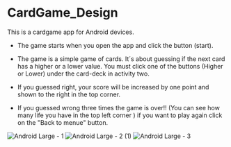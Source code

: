 # CardGame_Design
This is a cardgame app for Android devices. 

- The game starts when you open the app and click the button (start).

- The game is a simple game of cards. It´s about guessing if the next card has a higher or a lower value. You must click one of the buttons (Higher or Lower) under the card-deck in activity two.

- If you guessed right, your score will be increased by one point and shown to the right in the top corner.

- If you guessed wrong three times the game is over!! (You can see how many life you have in the top left corner ) if you want to play again click on the "Back to menue" button.

![Android Large - 1](https://user-images.githubusercontent.com/113116925/202671417-4a2d274f-41fd-477f-865a-96640438d084.png)
![Android Large - 2 (1)](https://user-images.githubusercontent.com/113116925/202687913-f0f53cbd-b4d1-47c7-82b4-f704a31408bc.png)
![Android Large - 3](https://user-images.githubusercontent.com/113116925/202671455-1131cd5b-1f55-42a0-95e2-7b7aa5105b07.png)


